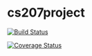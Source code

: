 # cs207project

[![Build Status](https://travis-ci.org/ecnc/cs207project.svg?branch=master)](https://travis-ci.org/ecnc/cs207project)

[![Coverage Status](https://coveralls.io/repos/github/ecnc/cs207project/badge.svg?branch=master)](https://coveralls.io/github/ecnc/cs207project?branch=master)
